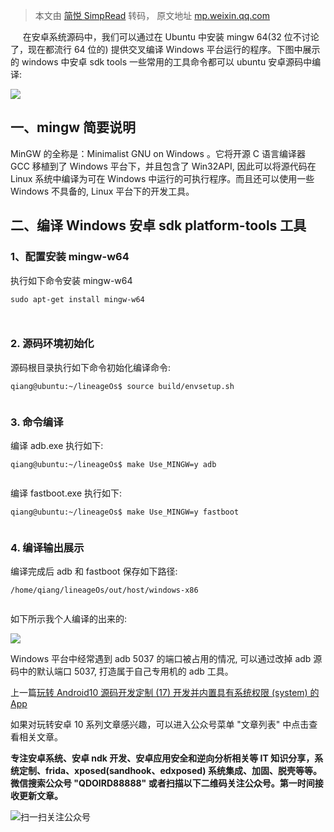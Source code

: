 > 本文由 [简悦 SimpRead](http://ksria.com/simpread/) 转码， 原文地址 [mp.weixin.qq.com](https://mp.weixin.qq.com/s?__biz=Mzg2MjU1NDE1NA==&mid=2247484205&idx=1&sn=3ab53e36478bdcd5ad7ed2b2bd88106c&scene=21#wechat_redirect)

  

     在安卓系统源码中，我们可以通过在 Ubuntu 中安装 mingw 64(32 位不讨论了，现在都流行 64 位的) 提供交叉编译 Windows 平台运行的程序。下图中展示的 windows 中安卓 sdk tools 一些常用的工具命令都可以 ubuntu 安卓源码中编译:

![](https://mmbiz.qpic.cn/mmbiz_png/9vkUcew5430UfruuMX2pibtk8VSjibG7ibqyDvib4xQfRLCTNKIrAy1UEsRAniaGOFDbTzhWxHdP2nN1eBr4v3O01ibw/640?wx_fmt=png)

一、mingw 简要说明
------------

MinGW 的全称是：Minimalist GNU on Windows 。它将开源 C 语言编译器 GCC 移植到了 Windows 平台下，并且包含了 Win32API, 因此可以将源代码在 Linux 系统中编译为可在 Windows 中运行的可执行程序。而且还可以使用一些 Windows 不具备的, Linux 平台下的开发工具。

二、编译 Windows 安卓 sdk platform-tools 工具
-------------------------------------

### 1、配置安装 mingw-w64

执行如下命令安装 mingw-w64

```
sudo apt-get install mingw-w64



```

### 2. 源码环境初始化

源码根目录执行如下命令初始化编译命令:

```
qiang@ubuntu:~/lineageOs$ source build/envsetup.sh


```

### 3. 命令编译

编译 adb.exe 执行如下:

```
qiang@ubuntu:~/lineageOs$ make Use_MINGW=y adb


```

编译 fastboot.exe 执行如下:

```
qiang@ubuntu:~/lineageOs$ make Use_MINGW=y fastboot


```

### 4. 编译输出展示

编译完成后 adb 和 fastboot 保存如下路径:

```
/home/qiang/lineageOs/out/host/windows-x86


```

如下所示我个人编译的出来的:

![](https://mmbiz.qpic.cn/mmbiz_png/9vkUcew5430UfruuMX2pibtk8VSjibG7ibqd5xibtxKRHfC6waeLE04spK5SFj0QdkbdGO5ATnsefZV7C6cqEzuWOw/640?wx_fmt=png)

Windows 平台中经常遇到 adb 5037 的端口被占用的情况, 可以通过改掉 adb 源码中的默认端口 5037, 打造属于自己专用机的 adb 工具。

上一篇[玩转 Android10 源码开发定制 (17) 开发并内置具有系统权限 (system) 的 App](https://mp.weixin.qq.com/s?__biz=Mzg2MjU1NDE1NA==&mid=2247484144&idx=1&sn=5b45a35ec9f164ffea23b5869a4a888f&scene=21#wechat_redirect)

如果对玩转安卓 10 系列文章感兴趣，可以进入公众号菜单 "文章列表" 中点击查看相关文章。  

**专注安卓系统、安卓 ndk 开发、安卓应用安全和逆向分析相关等 IT 知识分享，系统定制、frida、xposed(sandhook、edxposed) 系统集成、加固、脱壳等等。微信搜索公众号 "QDOIRD88888" 或者扫描以下二维码关注公众号。第一时间接收更新文章。**

![](https://mmbiz.qpic.cn/mmbiz_jpg/9vkUcew5430UfruuMX2pibtk8VSjibG7ibqL69LPpFCu4FLWhDI8MOPhDicCt0K1OjVksD1ADuso3kbPf4YibBAaPVw/640?wx_fmt=jpeg)扫一扫关注公众号